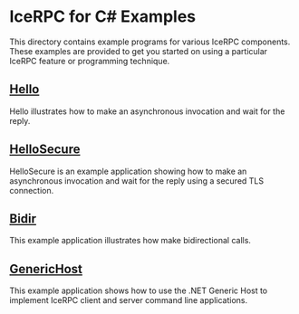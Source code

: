 # IceRPC for C# Examples

This directory contains example programs for various IceRPC components. These
examples are provided to get you started on using a particular IceRPC feature or
programming technique.

## [Hello](./Hello/)

Hello illustrates how to make an asynchronous invocation and wait for the reply.

## [HelloSecure](./HelloSecure/)

HelloSecure is an example application showing how to make an asynchronous
invocation and wait for the reply using a secured TLS connection.

## [Bidir](./Bidir/)

This example application illustrates how make bidirectional calls.

## [GenericHost](./GenericHost/)

This example application shows how to use the .NET Generic Host to implement
IceRPC client and server command line applications.
